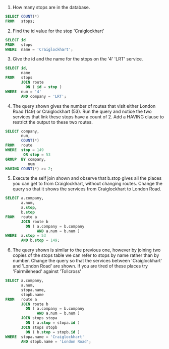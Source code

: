 1. How many stops are in the database.

```sql
SELECT COUNT(*)
FROM   stops; 
```

2. Find the id value for the stop 'Craiglockhart'

```sql
SELECT id
FROM   stops
WHERE  name = 'Craiglockhart'; 
```

3. Give the id and the name for the stops on the '4' 'LRT' service.

```sql
SELECT id,
       name
FROM   stops
       JOIN route
         ON ( id = stop )
WHERE  num = '4'
       AND company = 'LRT';
```

4. The query shown gives the number of routes that visit either London Road (149) or Craiglockhart (53). Run the query and notice the two services that link these stops have a count of 2. Add a HAVING clause to restrict the output to these two routes.

```sql
SELECT company,
       num,
       COUNT(*)
FROM   route
WHERE  stop = 149
        OR stop = 53
GROUP  BY company,
          num
HAVING COUNT(*) >= 2;
```

5. Execute the self join shown and observe that b.stop gives all the places you can get to from Craiglockhart, without changing routes. Change the query so that it shows the services from Craiglockhart to London Road.

```sql
SELECT a.company,
       a.num,
       a.stop,
       b.stop
FROM   route a
       JOIN route b
         ON ( a.company = b.company
              AND a.num = b.num )
WHERE  a.stop = 53
       AND b.stop = 149;
```

6. The query shown is similar to the previous one, however by joining two copies of the stops table we can refer to stops by name rather than by number. Change the query so that the services between 'Craiglockhart' and 'London Road' are shown. If you are tired of these places try 'Fairmilehead' against 'Tollcross'

```sql
SELECT a.company,
       a.num,
       stopa.name,
       stopb.name
FROM   route a
       JOIN route b
         ON ( a.company = b.company
              AND a.num = b.num )
       JOIN stops stopa
         ON ( a.stop = stopa.id )
       JOIN stops stopb
         ON ( b.stop = stopb.id )
WHERE  stopa.name = 'Craiglockhart'
       AND stopb.name = 'London Road';
```

